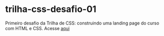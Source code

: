 # trilha-css-desafio-01
Primeiro desafio da Trilha de CSS: construindo uma landing page do curso com HTML e CSS.
Acesse [aqui](https://antonio-pf.github.io/trilha-css-desafio-01/)
